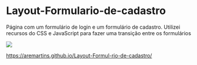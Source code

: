 # Layout-Formulario-de-cadastro

<p> Página com um formulário de login e um formulário de cadastro. Utilizei recursos do CSS e JavaScript para fazer uma transição entre os formulários</p> 

<img src="https://github.com/aremartins/Layout-Formul-rio-de-cadastro/blob/main/img.gif?raw=true" />

https://aremartins.github.io/Layout-Formul-rio-de-cadastro/



